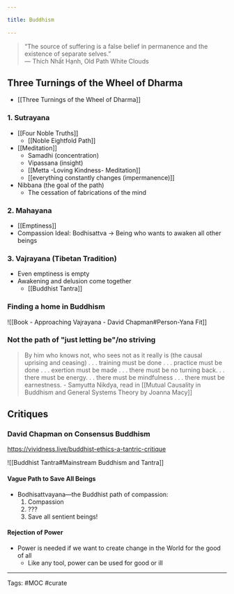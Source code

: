 ```yaml
---
title: Buddhism 
---
```

> “The source of suffering is a false belief in permanence and the existence of separate selves.”  
― Thích Nhất Hạnh, Old Path White Clouds

## Three Turnings of the Wheel of Dharma

- [[Three Turnings of the Wheel of Dharma]]

### 1. Sutrayana
- [[Four Noble Truths]]
	- [[Noble Eightfold Path]]
-  [[Meditation]]
	- Samadhi (concentration)
	- Vipassana (insight) 
	- [[Metta -Loving Kindness- Meditation]]
	- [[everything constantly changes (impermanence)]]
- Nibbana (the goal of the path)
	- The cessation of fabrications of the mind

### 2. Mahayana
- [[Emptiness]]
- Compassion
Ideal: Bodhisattva → Being who wants to awaken all other beings

### 3. Vajrayana (Tibetan Tradition)
- Even emptiness is empty
- Awakening and delusion come together
	- [[Buddhist Tantra]]
 
 ### Finding a home in Buddhism
![[Book - Approaching Vajrayana - David Chapman#Person-Yana Fit]]

### Not the path of "just letting be"/no striving
> By him who knows not, who sees not as it really is (the causal uprising and ceasing) . . . training must be done . . . practice must be done . . . exertion must be made . . . there must be no turning back. . . there must be energy. . . there must be mindfulness . . . there must be earnestness. - Samyutta Nikdya, read in [[Mutual Causality in Buddhism and General Systems Theory by Joanna Macy]]

 
 ## Critiques
### David Chapman on Consensus Buddhism
 https://vividness.live/buddhist-ethics-a-tantric-critique 

![[Buddhist Tantra#Mainstream Buddhism and Tantra]]

 #### Vague Path to Save All Beings
- Bodhisattvayana—the Buddhist path of compassion:
	1. Compassion
	2. ???
	3. Save all sentient beings!

#### Rejection of Power
- Power is needed if we want to create change in the World for the good of all
	- Like any tool, power can be used for good or ill

-------------------
Tags: #MOC #curate 

